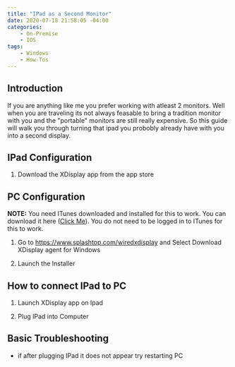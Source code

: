 ```yaml
---
title: "IPad as a Second Monitor"
date: 2020-07-18 21:58:05 -04:00
categories:
    - On-Premise
    - IOS
tags:
    - Windows
    - How-Tos
---
```

## Introduction
If you are anything like me you prefer working with atleast 2 monitors. Well when you are traveling its not always feasable to bring a tradition monitor with you and the "portable" monitors are still really expensive. So this guide will walk you through turning that ipad you probobly already have with you into a second display.

## IPad Configuration
1. Download the XDisplay app from the app store

## PC Configuration
__NOTE:__ You need ITunes downloaded and installed for this to work. You can download it here ([Click Me](https://www.apple.com/itunes/)). You do not need to be logged in to ITunes for this to work.
1. Go to https://www.splashtop.com/wiredxdisplay and Select Download XDisplay agent for Windows

2. Launch the Installer

## How to connect IPad to PC
1. Launch XDisplay app on Ipad

2. Plug IPad into Computer 

## Basic Troubleshooting
* if after plugging IPad it does not appear try restarting PC